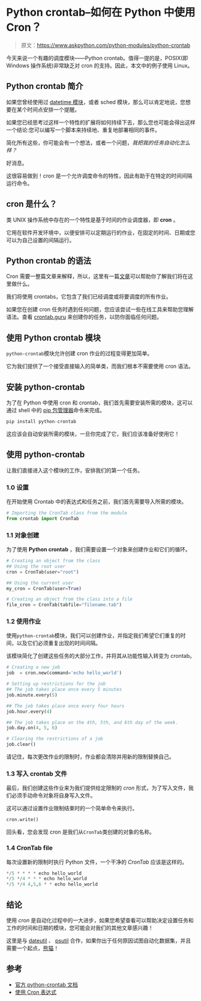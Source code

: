 # Python crontab–如何在 Python 中使用 Cron？

> 原文：<https://www.askpython.com/python-modules/python-crontab>

今天来说一个有趣的调度模块——Python crontab。值得一提的是，POSIX(即 Windows 操作系统)非常缺乏对 cron 的支持。因此，本文中的例子使用 Linux。

## Python crontab 简介

如果您曾经使用过 [datetime 模块](https://www.askpython.com/python-modules/python-datetime-module)，或者 sched 模块，那么可以肯定地说，您想要在某个时间点安排一个提醒。

如果您已经思考过这样一个特性的扩展将如何持续下去，那么您也可能会得出这样一个结论:您可以编写一个脚本来持续地、重复地部署相同的事件。

简化所有这些，你可能会有一个想法，或者一个问题，*我把我的任务自动化怎么样？*

好消息。

这很容易做到！cron 是一个允许调度命令的特性，因此有助于在特定的时间间隔运行命令。

## cron 是什么？

类 UNIX 操作系统中存在的一个特性是基于时间的作业调度器，即 **cron** 。

它用在软件开发环境中，以便安排可以定期运行的作业，在固定的时间、日期或您可以为自己设置的间隔运行。

## Python crontab 的语法

Cron 需要一整篇文章来解释，所以，这里有一篇[文章](https://www.linuxfordevices.com/tutorials/linux/crontabs-in-linux)可以帮助你了解我们将在这里做什么。

我们将使用 crontabs，它包含了我们已经调度或将要调度的所有作业。

如果您在创建 cron 任务时遇到任何问题，您应该尝试一些在线工具来帮助您理解语法。查看 [crontab.guru](https://crontab.guru) 来创建你的任务，以防你面临任何问题。

## 使用 Python crontab 模块

`python-crontab`模块允许创建 cron 作业的过程变得更加简单。

它为我们提供了一个接受直接输入的简单类，而我们根本不需要使用 cron 语法。

## 安装 python-crontab

为了在 Python 中使用 cron 和 crontab，我们首先需要安装所需的模块，这可以通过 shell 中的 [pip 包管理器](https://www.askpython.com/python-modules/python-pip)命令来完成。

```py
pip install python-crontab

```

这应该会自动安装所需的模块，一旦你完成了它，我们应该准备好使用它！

## 使用 python-crontab

让我们直接进入这个模块的工作，安排我们的第一个任务。

### 1.0 设置

在开始使用 Crontab 中的表达式和任务之前，我们首先需要导入所需的模块。

```py
# Importing the CronTab class from the module
from crontab import CronTab

```

### 1.1 对象创建

为了使用 **Python crontab** ，我们需要设置一个对象来创建作业和它们的循环。

```py
# Creating an object from the class
## Using the root user
cron = CronTab(user="root")

## Using the current user
my_cron = CronTab(user=True)

# Creating an object from the class into a file
file_cron = CronTab(tabfile="filename.tab")

```

### 1.2 使用作业

使用`python-crontab`模块，我们可以创建作业，并指定我们希望它们重复的时间，以及它们必须重复出现的时间间隔。

该模块简化了创建这些任务的大部分工作，并将其从功能性输入转变为 crontab。

```py
# Creating a new job
job  = cron.new(command='echo hello_world')

# Setting up restrictions for the job
## The job takes place once every 5 minutes
job.minute.every(5)

## The job takes place once every four hours
job.hour.every(4)

## The job takes place on the 4th, 5th, and 6th day of the week.
job.day.on(4, 5, 6)

# Clearing the restrictions of a job
job.clear()

```

请记住，每次更改作业的限制时，作业都会清除并用新的限制替换自己。

### 1.3 写入 crontab 文件

最后，我们创建这些作业来为我们提供给定限制的 *cron* 形式，为了写入文件，我们必须手动命令对象将自身写入文件。

这可以通过设置作业限制结束时的一个简单命令来执行。

```py
cron.write()

```

回头看，您会发现 cron 是我们从`CronTab`类创建的对象的名称。

### 1.4 CronTab file

每次设置新的限制时执行 Python 文件，一个干净的 *CronTab* 应该是这样的。

```py
*/5 * * * * echo hello_world
*/5 */4 * * * echo hello_world
*/5 */4 4,5,6 * * echo hello_world

```

## 结论

使用 *cron* 是自动化过程中的一大进步，如果您希望查看可以帮助决定设置任务和工作的时间和日期的模块，您可能会对我们的其他文章感兴趣！

这里是与 [dateutil](https://www.askpython.com/python-modules/dateutil-module) 、 [psutil](https://www.askpython.com/python-modules/psutil-module) 合作，如果你出于任何原因试图自动化数据集，并且需要一个起点，[熊猫](https://www.askpython.com/python-modules/pandas/python-pandas-module-tutorial)！

## 参考

*   [官方 python-crontab 文档](https://pypi.org/project/python-crontab/)
*   [使用 Cron 表达式](https://crontab.guru)